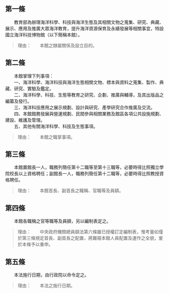 第一條 
-------
　　教育部為辦理海洋科學、科技與海洋生態及其相關文物之蒐集、研究、典藏、展示、應用及推廣大眾海洋教育，提升海洋資源保育及永續發展等相關事宜，特設國立海洋科技博物館（以下簡稱本館）。  
> 理由：　　本館之隸屬關係及設立目的。



第二條 
-------
　　本館掌理下列事項：  
　　一、海洋科學、海洋科技與海洋生態相關文物、標本與資料之蒐集、製作、典藏、研究、實驗及鑑定。  
　　二、海洋科學、科技、生態等教育之研究、企劃、推廣與輔導，及其出版品之編纂及發行。  
　　三、海洋科技應用之展示規劃、設計與研究、產學研究合作推廣及交流。  
　　四、本館館務發展與營運規劃、民間參與相關業務及館區各項公共設施規劃、建設、維護及管理。  
　　五、其他有關海洋科學、科技及生態事項。  
> 理由：　　本館之職掌事項。



第三條 
-------
　　本館置館長一人，職務列簡任第十二職等至第十三職等，必要時得比照獨立學院校長以上資格聘任；副館長一人，職務列簡任第十二職等，必要時得比照教授資格聘任。  
> 理由：　　本館首長、副首長之職稱、官職等及員額。



第四條 
-------
　　本館各職稱之官等職等及員額，另以編制表定之。  
> 理由：　　中央政府機關總員額法第六條雖已授權訂定編制表，惟考量如僅於第三條規定首長、副首長之配置，將難窺本館人員配置及運作之全貌，爰於本條予以重申。



第五條 
-------
　　本法施行日期，由行政院以命令定之。  
> 理由：　　本法之施行日期。